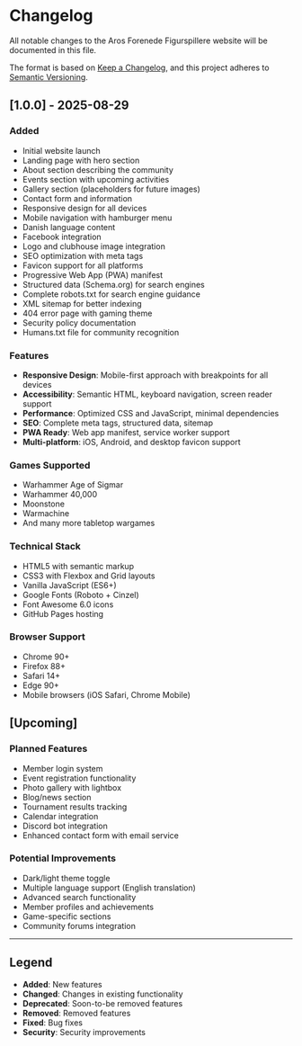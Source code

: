 # Changelog

All notable changes to the Aros Forenede Figurspillere website will be documented in this file.

The format is based on [Keep a Changelog](https://keepachangelog.com/en/1.0.0/),
and this project adheres to [Semantic Versioning](https://semver.org/spec/v2.0.0.html).

## [1.0.0] - 2025-08-29

### Added
- Initial website launch
- Landing page with hero section
- About section describing the community
- Events section with upcoming activities
- Gallery section (placeholders for future images)
- Contact form and information
- Responsive design for all devices
- Mobile navigation with hamburger menu
- Danish language content
- Facebook integration
- Logo and clubhouse image integration
- SEO optimization with meta tags
- Favicon support for all platforms
- Progressive Web App (PWA) manifest
- Structured data (Schema.org) for search engines
- Complete robots.txt for search engine guidance
- XML sitemap for better indexing
- 404 error page with gaming theme
- Security policy documentation
- Humans.txt file for community recognition

### Features
- **Responsive Design**: Mobile-first approach with breakpoints for all devices
- **Accessibility**: Semantic HTML, keyboard navigation, screen reader support
- **Performance**: Optimized CSS and JavaScript, minimal dependencies
- **SEO**: Complete meta tags, structured data, sitemap
- **PWA Ready**: Web app manifest, service worker support
- **Multi-platform**: iOS, Android, and desktop favicon support

### Games Supported
- Warhammer Age of Sigmar
- Warhammer 40,000
- Moonstone
- Warmachine
- And many more tabletop wargames

### Technical Stack
- HTML5 with semantic markup
- CSS3 with Flexbox and Grid layouts
- Vanilla JavaScript (ES6+)
- Google Fonts (Roboto + Cinzel)
- Font Awesome 6.0 icons
- GitHub Pages hosting

### Browser Support
- Chrome 90+
- Firefox 88+
- Safari 14+
- Edge 90+
- Mobile browsers (iOS Safari, Chrome Mobile)

## [Upcoming]

### Planned Features
- Member login system
- Event registration functionality
- Photo gallery with lightbox
- Blog/news section
- Tournament results tracking
- Calendar integration
- Discord bot integration
- Enhanced contact form with email service

### Potential Improvements
- Dark/light theme toggle
- Multiple language support (English translation)
- Advanced search functionality
- Member profiles and achievements
- Game-specific sections
- Community forums integration

---

## Legend

- **Added**: New features
- **Changed**: Changes in existing functionality
- **Deprecated**: Soon-to-be removed features
- **Removed**: Removed features
- **Fixed**: Bug fixes
- **Security**: Security improvements
